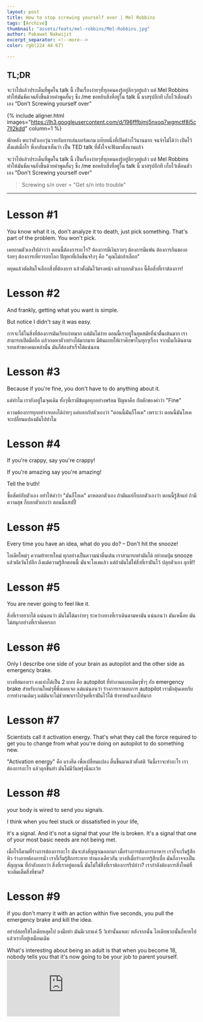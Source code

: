 ```yaml
---
layout: post
title: How to stop screwing yourself over | Mel Robbins
tags: [Archive]
thumbnail: "assets/feats/mel-robbins/Mel-Robbins.jpg"
author: Pakawat Nakwijit
excerpt_separator: <!--more-->
color: rgb(224 44 67)

---
```


## TL;DR
จะว่าไปแล้วประเด็นที่พูดใน talk นี้ เป็นเรื่องง่ายๆที่ทุกคนคงรู้อยู่ลึกๆอยู่แล้ว แต่ Mel Robbins ทำให้มันชัดเจนยิ่งขึ้นด้วยคำพูดสั้นๆ ซึ่ง /me ขอหยิบสิ่งที่อยู่ใน talk นี้ มาสรุปอีกที เก็บไว้เตือนตัวเอง “Don’t Screwing yourself over”

<!--more-->

{% include aligner.html images="https://lh3.googleusercontent.com/d/196fffbjmj5nxoq7wgmctf8i5c7ll2kdd" column=1 %}


พักหลัง พบว่าตัวเองวุ่นวายกับการเล่นบอร์ดเกม แท๊บหนึ่งที่เปิดค้างไว้นานมาก จนจำไม่ได้ว่า เปิดไว้ตั้งแต่เมื่อไร พึ่งกลับมาเห็นว่า เป็น TED talk ที่ตั้งใจจะฟังมาตั้งนานแล้ว

จะว่าไปแล้วประเด็นที่พูดใน talk นี้ เป็นเรื่องง่ายๆที่ทุกคนคงรู้อยู่ลึกๆอยู่แล้ว แต่ Mel Robbins ทำให้มันชัดเจนยิ่งขึ้นด้วยคำพูดสั้นๆ ซึ่ง /me ขอหยิบสิ่งที่อยู่ใน talk นี้ มาสรุปอีกที เก็บไว้เตือนตัวเอง "Don't Screwing yourself over"

> Screwing s/n over = "Get s/n into trouble"

----------------

# Lesson #1


<div class="blockquote"> You know what it is, don't analyze it to death, just pick something. That's part of the problem. You won't pick.</div>

เคยถามตัวเองรึปล่าวว่า ตอนนี้ต้องการอะไร? ต้องการมีเงินรวยๆ ต้องการมีแฟน ต้องการกินของอร่อยๆ ต้องการเที่ยวรอบโลก ปัญหาที่เกิดขึ้นจริงๆ คือ "คุณไม่กล้าเลือก"

หยุดแล้วตัดสินใจเลือกสิ่งที่ต้องการ แล้วตั้งมันไว้ตรงหน้า แล้วบอกตัวเอง นี้คือสิ่งที่เราต้องการ!

# Lesson #2


<div class="blockquote"> And frankly, getting what you want is simple.

But notice I didn't say it was easy.
</div>

การจะได้ในสิ่งที่ต้องการมันเรียบง่ายมาก แต่มันไม่ง่าย ตอนนี้เราอยู่ในยุคสมัยที่น่าตื่นเต้นมาก เราสามารถเปิดมือถือ แล้วกดหาตัวอย่างได้มากมาย มีต้นแบบให้เราศึกษาในทุกๆเรื่อง จากนั้นก็เดินตามรอบเท้าของคนเหล่านั้น มันก็ต้องสำเร็จได้แน่นอน

# Lesson #3


<div class="blockquote"> Because if you're fine, you don't have to do anything about it.</div>

แต่ทำไม เรายังอยู่ในจุดเดิม ทั้งๆที่เรามีข้อมูลทุกอย่างพร้อม ปัญหาคือ กับดักของคำว่า "Fine"

ความต้องการทุกอย่างจบลงได้ง่ายๆ แค่บอกกับตัวเองว่า "ตอนนี้มันก็โอเค" เพราะว่า ตอนนี้มันโอเค จะเปลี่ยนแปลงมันไปทำไม

# Lesson #4


<div class="blockquote"> 
If you're crappy, say you're crappy!

If you're amazing say you're amazing!

Tell the truth!
</div>

ซื่อสัตย์กับตัวเอง อย่าให้คำว่า "มันก็โอเค" มาหลอกตัวเอง ถ้ามันแย่ก็บอกตัวเองว่า ตอนนี้รู้สึกแย่ ถ้ามีความสุข ก็บอกตัวเองว่า ตอนนี้แฮปปี้

# Lesson #5


<div class="blockquote"> 
Every time you have an idea, what do you do? – Don't hit the snooze!
</div>

ไอเดียใหม่ๆ ความท้าทายใหม่ ทุกอย่างเป็นความน่าตื่นเต้น เราสามารถทำมันได้ อย่ากดปุ่ม snooze แล้วผัดวันไปอีก ถึงแม้ความรู้สึกตอนนี้ มันจะโอเคแล้ว แต่ถ้ามันไม่ใช่สิ่งที่เราฝันไว้ ปลุกตัวเอง ลุกซิ!!

# Lesson #5


<div class="blockquote"> 
You are never going to feel like it.
</div>

สิ่งที่เราอยากได้ แน่นอนว่า มันไม่ได้มาง่ายๆ ระหว่างทางที่เราเดินตามหามัน แน่นอนว่า มันเหนื่อย มันไม่สนุกอย่างที่เราคิดหรอก

# Lesson #6


<div class="blockquote"> 
Only I describe one side of your brain as autopilot and the other side as emergency brake.
</div>

บางทีสมองเรา คงแบ่งได้เป็น 2 แบบ คือ autopilot ที่ทำงานแบบเดิมๆซ้ำๆ กับ emergency brake สำหรับงานใหม่ๆที่พึ่งเคยเจอ แต่แน่นอนว่า ร่างการเราชอบการ autopilot เรามักคุ้นเคยกับการทำงานเดิมๆ แต่มันจะไม่ช่วยพาเราไปจุดที่เราฝันไว้ได้ ท้าทายตัวเองให้มาก

# Lesson #7


<div class="blockquote"> 
Scientists call it activation energy. That's what they call the force required to get you to change from what you're doing on autopilot to do something new.
</div>

"Activation energy" คือ แรงฮึด เพื่อเปลี่ยนแปลง ตื่นขึ้นมาแล้วตั้งสติ วันนี้เราจะทำอะไร เราต้องการอะไร แล้วลุกขึ้นทำ มันไม่มีวันพรุ่งนี้นะเว้ย

# Lesson #8


<div class="blockquote"> 

your body is wired to send you signals.

I think when you feel stuck or dissatisfied in your life,

it's a signal.
And it's not a signal that your life is broken.
It's a signal that one of your most basic needs are not being met.

</div>

เมื่อไรก็ตามที่ร่างการต้องการอะไร มันจะส่งสัญญาณออกมา เมื่อร่างการต้องการอาหาร เราก็จะเริ่มรู้สึกหิว ร่างกายต้องการน้ำ เราก็เริ่มรู้สึกกระหาย ทำนองเดียวกัน บางทีเมื่อร่างการรู้สึกเบื่อ มันก็อาจจะเป็นสัญญาณ ที่กำลังบอกว่า สิ่งที่เราอยู่ตอนนี้ มันไม่ใช่สิ่งที่เราต้องการรึปล่าว? เรากำลังต้องการสิ่งใหม่ที่จะเติมเต็มสิ่งที่ขาด?

# Lesson #9


<div class="blockquote"> 
if you don't marry it with an action within five seconds, you pull the emergency brake and kill the idea.
</div>

อย่าปล่อยให้ไอเดียหลุดไป ลงมือทำ มันมีเวลาแค่ 5 วิเท่านั้นแหละ หลังจากนั้น ไอเดียพวกนั้นก็หายไป แล้วเราก็อยู่เหมือนเดิม


<div class="blockquote"> What's interesting about being an adult is that when you become 18,
nobody tells you that it's now going to be your job to parent yourself.</div>


<div class="video-container">
    <iframe class="video" src="https://www.youtube.com/embed/Lp7E973zozc" frameborder="0" scrolling="no" webkitAllowFullScreen mozallowfullscreen allowFullScreen></iframe>
</div>